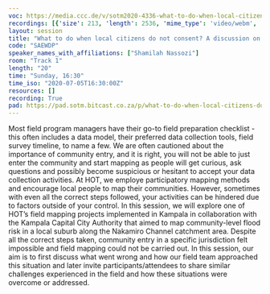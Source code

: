 ```yaml
---
voc: https://media.ccc.de/v/sotm2020-4336-what-to-do-when-local-citizens-do-not-consent-a-discussion-on-how-to-navigate-difficult-field-scenarios-that-involve-local-communities-
recordings: [{'size': 213, 'length': 2536, 'mime_type': 'video/webm', 'language': 'eng', 'filename': 'sotm2020-4336-eng-What_to_do_when_local_citizens_do_not_consent_A_discussion_on_how_to_navigate_difficult_field_scenarios_that_involve_local_communities_webm-hd.webm', 'state': 'new', 'folder': 'webm-hd', 'high_quality': True, 'width': 1920, 'height': 1080, 'updated_at': '2020-07-18T01:52:18.762+02:00', 'recording_url': 'https://cdn.media.ccc.de/events/sotm/2020/webm-hd/sotm2020-4336-eng-What_to_do_when_local_citizens_do_not_consent_A_discussion_on_how_to_navigate_difficult_field_scenarios_that_involve_local_communities_webm-hd.webm', 'url': 'https://media.ccc.de/public/recordings/47591', 'event_url': 'https://media.ccc.de/public/events/1713f111-1149-56ba-b4d6-9d023896630c', 'conference_url': 'https://media.ccc.de/public/conferences/sotm2020'}, {'size': 87, 'length': 2536, 'mime_type': 'video/webm', 'language': 'eng', 'filename': 'sotm2020-4336-eng-What_to_do_when_local_citizens_do_not_consent_A_discussion_on_how_to_navigate_difficult_field_scenarios_that_involve_local_communities_webm-sd.webm', 'state': 'new', 'folder': 'webm-sd', 'high_quality': False, 'width': 720, 'height': 576, 'updated_at': '2020-07-18T01:34:57.903+02:00', 'recording_url': 'https://cdn.media.ccc.de/events/sotm/2020/webm-sd/sotm2020-4336-eng-What_to_do_when_local_citizens_do_not_consent_A_discussion_on_how_to_navigate_difficult_field_scenarios_that_involve_local_communities_webm-sd.webm', 'url': 'https://media.ccc.de/public/recordings/47583', 'event_url': 'https://media.ccc.de/public/events/1713f111-1149-56ba-b4d6-9d023896630c', 'conference_url': 'https://media.ccc.de/public/conferences/sotm2020'}, {'size': 38, 'length': 2536, 'mime_type': 'audio/mpeg', 'language': 'eng', 'filename': 'sotm2020-4336-eng-What_to_do_when_local_citizens_do_not_consent_A_discussion_on_how_to_navigate_difficult_field_scenarios_that_involve_local_communities_mp3.mp3', 'state': 'new', 'folder': 'mp3', 'high_quality': False, 'width': 0, 'height': 0, 'updated_at': '2020-07-18T01:25:06.950+02:00', 'recording_url': 'https://cdn.media.ccc.de/events/sotm/2020/mp3/sotm2020-4336-eng-What_to_do_when_local_citizens_do_not_consent_A_discussion_on_how_to_navigate_difficult_field_scenarios_that_involve_local_communities_mp3.mp3', 'url': 'https://media.ccc.de/public/recordings/47578', 'event_url': 'https://media.ccc.de/public/events/1713f111-1149-56ba-b4d6-9d023896630c', 'conference_url': 'https://media.ccc.de/public/conferences/sotm2020'}, {'size': 72, 'length': 2536, 'mime_type': 'video/mp4', 'language': 'eng', 'filename': 'sotm2020-4336-eng-What_to_do_when_local_citizens_do_not_consent_A_discussion_on_how_to_navigate_difficult_field_scenarios_that_involve_local_communities_sd.mp4', 'state': 'new', 'folder': 'h264-sd', 'high_quality': False, 'width': 720, 'height': 576, 'updated_at': '2020-07-18T01:23:31.032+02:00', 'recording_url': 'https://cdn.media.ccc.de/events/sotm/2020/h264-sd/sotm2020-4336-eng-What_to_do_when_local_citizens_do_not_consent_A_discussion_on_how_to_navigate_difficult_field_scenarios_that_involve_local_communities_sd.mp4', 'url': 'https://media.ccc.de/public/recordings/47577', 'event_url': 'https://media.ccc.de/public/events/1713f111-1149-56ba-b4d6-9d023896630c', 'conference_url': 'https://media.ccc.de/public/conferences/sotm2020'}, {'size': 192, 'length': 2536, 'mime_type': 'video/mp4', 'language': 'eng', 'filename': 'sotm2020-4336-eng-What_to_do_when_local_citizens_do_not_consent_A_discussion_on_how_to_navigate_difficult_field_scenarios_that_involve_local_communities_hd.mp4', 'state': 'new', 'folder': 'h264-hd', 'high_quality': True, 'width': 1920, 'height': 1080, 'updated_at': '2020-07-18T00:07:04.388+02:00', 'recording_url': 'https://cdn.media.ccc.de/events/sotm/2020/h264-hd/sotm2020-4336-eng-What_to_do_when_local_citizens_do_not_consent_A_discussion_on_how_to_navigate_difficult_field_scenarios_that_involve_local_communities_hd.mp4', 'url': 'https://media.ccc.de/public/recordings/47532', 'event_url': 'https://media.ccc.de/public/events/1713f111-1149-56ba-b4d6-9d023896630c', 'conference_url': 'https://media.ccc.de/public/conferences/sotm2020'}]
layout: session
title: "What to do when local citizens do not consent? A discussion on how to navigate difficult field scenarios that involve local communities."
code: "SAEWDP"
speaker_names_with_affiliations: ["Shamilah Nassozi"]
room: "Track 1"
length: "20"
time: "Sunday, 16:30"
time_iso: "2020-07-05T16:30:00Z"
resources: []
recording: True
pad: https://pad.sotm.bitcast.co.za/p/what-to-do-when-local-citizens-do-not-consent-a-di
---
```

Most field program managers have their go-to field preparation checklist - this often includes a data model, their preferred data collection tools, field survey timeline, to name a few. We are often cautioned about the importance of community entry, and it is right, you will not be able to just enter the community and start mapping as people will get curious, ask questions and possibly become suspicious or hesitant to accept your data collection activities. At HOT, we employe participatory mapping methods and encourage local people to map their communities. However, sometimes with even all the correct steps followed, your activities can be hindered due to factors outside of your control. In this session, we will explore one of HOT’s field mapping projects implemented in Kampala in collaboration with the Kampala Capital City Authority that aimed to map community-level flood risk in a local suburb along the Nakamiro Channel catchment area. Despite all the correct steps taken, community entry in a specific jurisdiction felt impossible and field mapping could not be carried out. In this session, our aim is to first discuss what went wrong and how our field team approached this situation and later invite participants/attendees to share similar challenges experienced in the field and how these situations were overcome or addressed.
